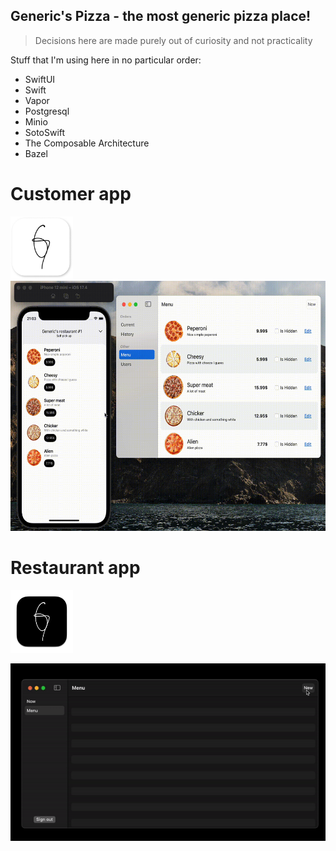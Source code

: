 ## Generic's Pizza - the most generic pizza place!

> Decisions here are made purely out of curiosity and not practicality

Stuff that I'm using here in no particular order:

- SwiftUI
- Swift
- Vapor
- Postgresql
- Minio
- SotoSwift
- The Composable Architecture
- Bazel

# Customer app

<img src="assets/readme/customer-app-icon.png" height="100" width="100" />
<img src="assets/readme/customer-app.gif" height="400" width="580" />

# Restaurant app

<img src="assets/readme/restaurant-app-icon.png" height="100" width="100" />

![App demo gif](assets/readme/restaurant-app.gif)
